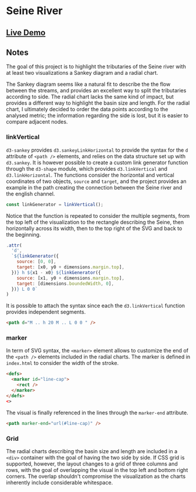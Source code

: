# Seine River

## [Live Demo](https://codepen.io/borntofrappe/pen/qBroKjx)

## Notes

The goal of this project is to highlight the tributaries of the Seine river with at least two visualizations a Sankey diagram and a radial chart.

The Sankey diagram seems like a natural fit to describe the the flow between the streams, and provides an excellent way to split the tributaries according to side. The radial chart lacks the same kind of impact, but provides a different way to highlight the basin size and length. For the radial chart, I ultimately decided to order the data points according to the analysed metric; the information regarding the side is lost, but it is easier to compare adjacent nodes.

### linkVertical

`d3-sankey` provides `d3.sankeyLinkHorizontal` to provide the syntax for the `d` attribute of `<path />` elements, and relies on the data structure set up with `d3.sankey`. It is however possible to create a custom link generator function through the `d3-shape` module, which provides `d3.linkVertical` and `d3.linkHorizontal`. The functions consider the horizontal and vertical coordinates of two objects, `source` and `target`, and the project provides an example in the path creating the connection between the Seine river and the english channel.

```js
const linkGenerator = linkVertical();
```

Notice that the function is repeated to consider the multiple segments, from the top left of the visualization to the rectangle describing the Seine, then horizontally across its width, then to the top right of the SVG and back to the beginning.

```js
.attr(
  'd',
  `${linkGenerator({
    source: [0, 0],
    target: [x0, y0 + dimensions.margin.top],
  })} h ${x1 - x0} ${linkGenerator({
    source: [x1, y0 + dimensions.margin.top],
    target: [dimensions.boundedWidth, 0],
  })} L 0 0`
)
```

It is possible to attach the syntax since each the `d3.linkVertical` function provides independent segments.

```html
<path d="M .. h 20 M .. L 0 0 " />
```

### marker

In term of SVG syntax, the `<marker>` element allows to customize the end of the `<path />` elements included in the radial charts. The marker is defined in `index.html` to consider the width of the stroke.

```html
<defs>
  <marker id="line-cap">
    <rect />
  </marker>
</defs>
<>
```

The visual is finally referenced in the lines through the `marker-end` attribute.

```html
<path marker-end="url(#line-cap)" />
```

### Grid

The radial charts describing the basin size and length are included in a `<div>` container with the goal of having the two side by side. If CSS grid is supported, however, the layout changes to a grid of three columns and rows, with the goal of overlapping the visual in the top left and bottom right corners. The overlap shouldn't compromise the visualization as the charts inherently include considerable whitespace.

